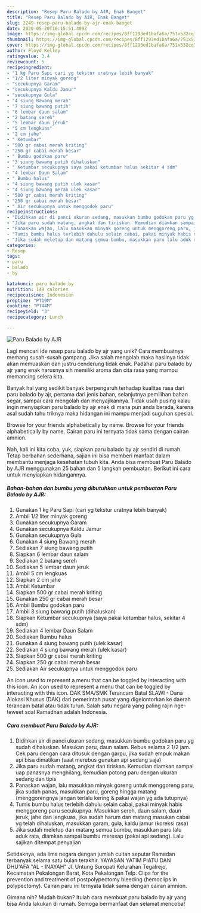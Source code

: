 ```yaml
---
description: "Resep Paru Balado by AJR, Enak Banget"
title: "Resep Paru Balado by AJR, Enak Banget"
slug: 2249-resep-paru-balado-by-ajr-enak-banget
date: 2020-05-20T16:15:51.409Z
image: https://img-global.cpcdn.com/recipes/8ff1293ed1bafa6a/751x532cq70/paru-balado-by-ajr-foto-resep-utama.jpg
thumbnail: https://img-global.cpcdn.com/recipes/8ff1293ed1bafa6a/751x532cq70/paru-balado-by-ajr-foto-resep-utama.jpg
cover: https://img-global.cpcdn.com/recipes/8ff1293ed1bafa6a/751x532cq70/paru-balado-by-ajr-foto-resep-utama.jpg
author: Floyd Kelley
ratingvalue: 3.4
reviewcount: 5
recipeingredient:
- "1 kg Paru Sapi cari yg tekstur uratnya lebih banyak"
- "1/2 liter minyak goreng"
- "secukupnya Garam"
- "secukupnya Kaldu Jamur"
- "secukupnya Gula"
- "4 siung Bawang merah"
- "7 siung bawang putih"
- "6 lembar daun salam"
- "2 batang sereh"
- "5 lembar daun jeruk"
- "5 cm lengkuas"
- "2 cm jahe"
- " Ketumbar"
- "500 gr cabai merah kriting"
- "250 gr cabai merah besar"
- " Bumbu godokan paru"
- "3 siung bawang putih dihaluskan"
- " Ketumbar secukupnya saya pakai ketumbar halus sekitar 4 sdm"
- "4 lembar Daun Salam"
- " Bumbu halus"
- "4 siung bawang putih ulek kasar"
- "4 siung bawang merah ulek kasar"
- "500 gr cabai merah kriting"
- "250 gr cabai merah besar"
- " Air secukupnya untuk menggodok paru"
recipeinstructions:
- "Didihkan air di panci ukuran sedang, masukkan bumbu godokan paru yg sudah dihaluskan. Masukan paru, daun salam. Rebus selama 2 1/2 jam. Cek paru dengan cara ditusuk dengan garpu, jika sudah empuk makan api bisa dimatikan (saat merebus gunakan api sedang saja)"
- "Jika paru sudah matang, angkat dan tiriskan. Kemudian diamkan sampai uap panasnya menghilang, kemudian potong paru dengan ukuran sedang dan tipis"
- "Panaskan wajan, lalu masukkan minyak goreng untuk menggoreng paru, jika sudah panas, masukkan paru, goreng hingga matang (menggorengnya jangan terlalu kering &amp; pakai wajan yg ada tutupnya)"
- "Tumis bumbu halus terlebih dahulu selain cabai, pakai minyak habis menggoreng paru secukupnya. Masukkan sereh, daun salam, daun jeruk, jahe dan lengkuas, jika sudah harum dan matang masukan cabai yg telah dihaluskan, masukkan garam, gula, kaldu jamur (koreksi rasa)"
- "Jika sudah meletup dan matang semua bumbu, masukkan paru lalu aduk rata, diamkan sampai bumbu meresap (pakai api sedang). Lalu sajikan ditempat penyajian"
categories:
- Resep
tags:
- paru
- balado
- by

katakunci: paru balado by 
nutrition: 149 calories
recipecuisine: Indonesian
preptime: "PT19M"
cooktime: "PT44M"
recipeyield: "3"
recipecategory: Lunch

---
```



![Paru Balado by AJR](https://img-global.cpcdn.com/recipes/8ff1293ed1bafa6a/751x532cq70/paru-balado-by-ajr-foto-resep-utama.jpg)

Lagi mencari ide resep paru balado by ajr yang unik? Cara membuatnya memang susah-susah gampang. Jika salah mengolah maka hasilnya tidak akan memuaskan dan justru cenderung tidak enak. Padahal paru balado by ajr yang enak harusnya sih memiliki aroma dan cita rasa yang mampu memancing selera kita.

Banyak hal yang sedikit banyak berpengaruh terhadap kualitas rasa dari paru balado by ajr, pertama dari jenis bahan, selanjutnya pemilihan bahan segar, sampai cara mengolah dan menyajikannya. Tidak usah pusing kalau ingin menyiapkan paru balado by ajr enak di mana pun anda berada, karena asal sudah tahu triknya maka hidangan ini mampu menjadi suguhan spesial.

Browse for your friends alphabetically by name. Browse for your friends alphabetically by name. Cairan paru ini ternyata tidak sama dengan cairan amnion.


Nah, kali ini kita coba, yuk, siapkan paru balado by ajr sendiri di rumah. Tetap berbahan sederhana, sajian ini bisa memberi manfaat dalam membantu menjaga kesehatan tubuh kita. Anda bisa membuat Paru Balado by AJR menggunakan 25 bahan dan 5 langkah pembuatan. Berikut ini cara untuk menyiapkan hidangannya.

<!--inarticleads1-->

##### Bahan-bahan dan bumbu yang dibutuhkan untuk pembuatan Paru Balado by AJR:

1. Gunakan 1 kg Paru Sapi (cari yg tekstur uratnya lebih banyak)
1. Ambil 1/2 liter minyak goreng
1. Gunakan secukupnya Garam
1. Gunakan secukupnya Kaldu Jamur
1. Gunakan secukupnya Gula
1. Gunakan 4 siung Bawang merah
1. Sediakan 7 siung bawang putih
1. Siapkan 6 lembar daun salam
1. Sediakan 2 batang sereh
1. Sediakan 5 lembar daun jeruk
1. Ambil 5 cm lengkuas
1. Siapkan 2 cm jahe
1. Ambil  Ketumbar
1. Siapkan 500 gr cabai merah kriting
1. Gunakan 250 gr cabai merah besar
1. Ambil  Bumbu godokan paru
1. Ambil 3 siung bawang putih (dihaluskan)
1. Siapkan  Ketumbar secukupnya (saya pakai ketumbar halus, sekitar 4 sdm)
1. Sediakan 4 lembar Daun Salam
1. Sediakan  Bumbu halus
1. Gunakan 4 siung bawang putih (ulek kasar)
1. Sediakan 4 siung bawang merah (ulek kasar)
1. Siapkan 500 gr cabai merah kriting
1. Siapkan 250 gr cabai merah besar
1. Sediakan  Air secukupnya untuk menggodok paru


An icon used to represent a menu that can be toggled by interacting with this icon. An icon used to represent a menu that can be toggled by interacting with this icon. DAK SMA/SMK Terancam Batal SLAWI - Dana Alokasi Khusus (DAK) dari pemerintah pusat yang digelontorkan ke daerah terancam batal atau tidak turun. Salah satu negara yang paling rajin nge-teweet soal Ramadhan adalah Indonesia. 

<!--inarticleads2-->

##### Cara membuat Paru Balado by AJR:

1. Didihkan air di panci ukuran sedang, masukkan bumbu godokan paru yg sudah dihaluskan. Masukan paru, daun salam. Rebus selama 2 1/2 jam. Cek paru dengan cara ditusuk dengan garpu, jika sudah empuk makan api bisa dimatikan (saat merebus gunakan api sedang saja)
1. Jika paru sudah matang, angkat dan tiriskan. Kemudian diamkan sampai uap panasnya menghilang, kemudian potong paru dengan ukuran sedang dan tipis
1. Panaskan wajan, lalu masukkan minyak goreng untuk menggoreng paru, jika sudah panas, masukkan paru, goreng hingga matang (menggorengnya jangan terlalu kering &amp; pakai wajan yg ada tutupnya)
1. Tumis bumbu halus terlebih dahulu selain cabai, pakai minyak habis menggoreng paru secukupnya. Masukkan sereh, daun salam, daun jeruk, jahe dan lengkuas, jika sudah harum dan matang masukan cabai yg telah dihaluskan, masukkan garam, gula, kaldu jamur (koreksi rasa)
1. Jika sudah meletup dan matang semua bumbu, masukkan paru lalu aduk rata, diamkan sampai bumbu meresap (pakai api sedang). Lalu sajikan ditempat penyajian


Setidaknya, ada lima negara dengan jumlah cuitan seputar Ramadan terbanyak selama satu bulan terakhir. YAYASAN YATIM PIATU DAN DHU&#39;AFA &#34;AL - INAYAH&#34; Jl. Untung Suropati Kelurahan Tegalrejo, Kecamatan Pekalongan Barat, Kota Pekalongan Telp. Clips for the prevention and treatment of postpolypectomy bleeding (hemoclips in polypectomy). Cairan paru ini ternyata tidak sama dengan cairan amnion. 

Gimana nih? Mudah bukan? Itulah cara membuat paru balado by ajr yang bisa Anda lakukan di rumah. Semoga bermanfaat dan selamat mencoba!
